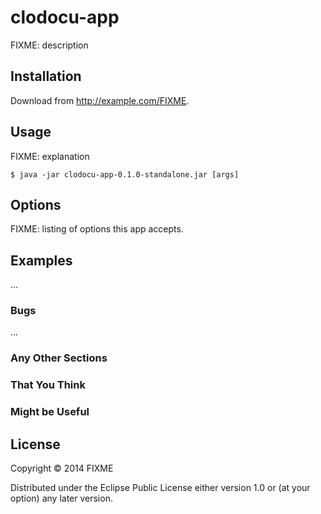 # clodocu-app

FIXME: description

## Installation

Download from http://example.com/FIXME.

## Usage

FIXME: explanation

    $ java -jar clodocu-app-0.1.0-standalone.jar [args]

## Options

FIXME: listing of options this app accepts.

## Examples

...

### Bugs

...

### Any Other Sections
### That You Think
### Might be Useful

## License

Copyright © 2014 FIXME

Distributed under the Eclipse Public License either version 1.0 or (at
your option) any later version.
